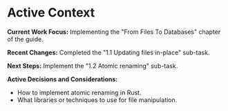 # Active Context

**Current Work Focus:** Implementing the "From Files To Databases" chapter of the guide.

**Recent Changes:** Completed the "1.1 Updating files in-place" sub-task.

**Next Steps:** Implement the "1.2 Atomic renaming" sub-task.

**Active Decisions and Considerations:**

- How to implement atomic renaming in Rust.
- What libraries or techniques to use for file manipulation.
